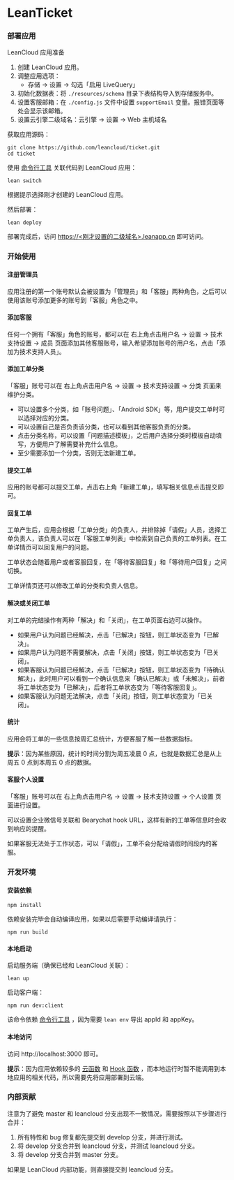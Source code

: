 # LeanTicket

### 部署应用

LeanCloud 应用准备

1. 创建 LeanCloud 应用。
2. 调整应用选项：
   - 存储 -> 设置 -> 勾选「启用 LiveQuery」
3. 初始化数据表：将 `./resources/schema` 目录下表结构导入到存储服务中。
4. 设置客服邮箱：在 `./config.js` 文件中设置 `supportEmail` 变量。报错页面等处会显示该邮箱。
5. 设置云引擎二级域名：云引擎 -> 设置 -> Web 主机域名

获取应用源码：

```
git clone https://github.com/leancloud/ticket.git
cd ticket
```

使用 [命令行工具](https://leancloud.cn/docs/leanengine_cli.html) 关联代码到 LeanCloud 应用：

```
lean switch
```

根据提示选择刚才创建的 LeanCloud 应用。

然后部署：

```
lean deploy
```

部署完成后，访问 [https://<刚才设置的二级域名>.leanapp.cn]() 即可访问。

### 开始使用

#### 注册管理员

应用注册的第一个账号默认会被设置为「管理员」和「客服」两种角色，之后可以使用该账号添加更多的账号到「客服」角色之中。

#### 添加客服

任何一个拥有「客服」角色的账号，都可以在 右上角点击用户名 -> 设置 -> 技术支持设置 -> 成员 页面添加其他客服账号，输入希望添加账号的用户名，点击「添加为技术支持人员」。

#### 添加工单分类

「客服」账号可以在 右上角点击用户名 -> 设置 -> 技术支持设置 -> 分类 页面来维护分类。

* 可以设置多个分类，如「账号问题」、「Android SDK」等，用户提交工单时可以选择对应的分类。
* 可以设置自己是否负责该分类，也可以看到其他客服负责的分类。
* 点击分类名称，可以设置「问题描述模板」，之后用户选择分类时模板自动填写，方便用户了解需要补充什么信息。
* 至少需要添加一个分类，否则无法新建工单。

#### 提交工单

应用的账号都可以提交工单，点击右上角「新建工单」，填写相关信息点击提交即可。

#### 回复工单

工单产生后，应用会根据「工单分类」的负责人，并排除掉「请假」人员，选择工单负责人，该负责人可以在「客服工单列表」中检索到自己负责的工单列表。在工单详情页可以回复用户的问题。

工单状态会随着用户或者客服回复，在「等待客服回复」和「等待用户回复」之间切换。

工单详情页还可以修改工单的分类和负责人信息。

#### 解决或关闭工单

对工单的完结操作有两种「解决」和「关闭」，在工单页面右边可以操作。 
* 如果用户认为问题已经解决，点击「已解决」按钮，则工单状态变为「已解决」。
* 如果用户认为问题不需要解决，点击「关闭」按钮，则工单状态变为「已关闭」。
* 如果客服认为问题已经解决，点击「已解决」按钮，则工单状态变为「待确认解决」，此时用户可以看到一个确认信息来「确认已解决」或「未解决」，前者将工单状态变为「已解决」，后者将工单状态变为「等待客服回复」。
* 如果客服认为问题无法解决，点击「关闭」按钮，则工单状态变为「已关闭」。


#### 统计

应用会将工单的一些信息按周汇总统计，方便客服了解一些数据指标。

**提示**：因为某些原因，统计的时间分割为周五凌晨 0 点，也就是数据汇总是从上周五 0 点到本周五 0 点的数据。

#### 客服个人设置

「客服」账号可以在 右上角点击用户名 -> 设置 -> 技术支持设置 -> 个人设置 页面进行设置。

可以设置企业微信号关联和 Bearychat hook URL，这样有新的工单等信息时会收到响应的提醒。

如果客服无法处于工作状态，可以「请假」，工单不会分配给请假时间段内的客服。

### 开发环境

#### 安装依赖

```
npm install
```
依赖安装完毕会自动编译应用，如果以后需要手动编译请执行：

```
npm run build
```

#### 本地启动

启动服务端（确保已经和 LeanCloud 关联）：

```
lean up
```

启动客户端：

```
npm run dev:client
```
该命令依赖 [命令行工具](https://leancloud.cn/docs/leanengine_cli.html) ，因为需要 `lean env` 导出 appId 和 appKey。

#### 本地访问

访问 http://localhost:3000 即可。

**提示**：因为应用依赖较多的 [云函数](https://leancloud.cn/docs/leanengine_cloudfunction_guide-node.html#云函数) 和 [Hook 函数](https://leancloud.cn/docs/leanengine_cloudfunction_guide-node.html#Hook_函数) ，而本地运行时暂不能调用到本地应用的相关代码，所以需要先将应用部署到云端。

### 内部贡献

注意为了避免 master 和 leancloud 分支出现不一致情况，需要按照以下步骤进行合并：

1. 所有特性和 bug 修复都先提交到 develop 分支，并进行测试。
2. 将 develop 分支合并到 leancloud 分支，并测试 leancloud 分支。
3. 将 develop 分支合并到 master 分支。

如果是 LeanCloud 内部功能，则直接提交到 leancloud 分支。
